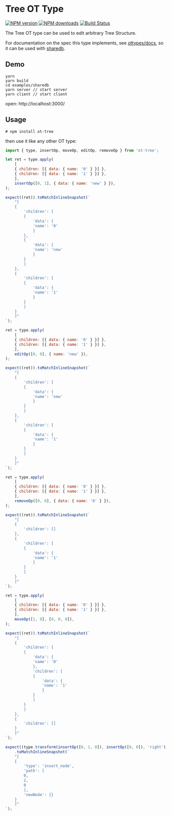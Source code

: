 # Tree OT Type

[![NPM version](https://badge.fury.io/js/ot-tree.png)](http://badge.fury.io/js/ot-tree)
[![NPM downloads](http://img.shields.io/npm/dm/ot-tree.svg)](https://npmjs.org/package/ot-tree)
[![Build Status](https://app.travis-ci.com/yiminghe/ot-tree.svg?branch=main)](https://app.travis-ci.com/github/yiminghe/ot-tree)

The Tree OT type can be used to edit arbitrary Tree Structure.

For documentation on the spec this type implements, see [ottypes/docs](https://github.com/ottypes/docs), so it can be used with [sharedb](https://github.com/share/sharedb).



## Demo

```
yarn
yarn build
cd examples/sharedb
yarn server // start server
yarn client // start client
```

open: http://localhost:3000/

## Usage

```
# npm install ot-tree
```

then use it like any other OT type:

```javascript
import { type, insertOp, moveOp, editOp, removeOp } from 'ot-tree';

let ret = type.apply(
    [
    { children: [{ data: { name: '0' } }] },
    { children: [{ data: { name: '1' } }] },
    ],
    insertOp([0, 1], { data: { name: 'new' } }),
);

expect((ret)).toMatchInlineSnapshot(`
    "[
    {
        'children': [
        {
            'data': {
            'name': '0'
            }
        },
        {
            'data': {
            'name': 'new'
            }
        }
        ]
    },
    {
        'children': [
        {
            'data': {
            'name': '1'
            }
        }
        ]
    }
    ]"
`);

ret = type.apply(
    [
    { children: [{ data: { name: '0' } }] },
    { children: [{ data: { name: '1' } }] },
    ],
    editOp([0, 0], { name: 'new' }),
);

expect((ret)).toMatchInlineSnapshot(`
    "[
    {
        'children': [
        {
            'data': {
            'name': 'new'
            }
        }
        ]
    },
    {
        'children': [
        {
            'data': {
            'name': '1'
            }
        }
        ]
    }
    ]"
`);

ret = type.apply(
    [
    { children: [{ data: { name: '0' } }] },
    { children: [{ data: { name: '1' } }] },
    ],
    removeOp([0, 0], { data: { name: '0' } }),
);

expect((ret)).toMatchInlineSnapshot(`
    "[
    {
        'children': []
    },
    {
        'children': [
        {
            'data': {
            'name': '1'
            }
        }
        ]
    }
    ]"
`);

ret = type.apply(
    [
    { children: [{ data: { name: '0' } }] },
    { children: [{ data: { name: '1' } }] },
    ],
    moveOp([1, 0], [0, 0, 0]),
);

expect((ret)).toMatchInlineSnapshot(`
    "[
    {
        'children': [
        {
            'data': {
            'name': '0'
            },
            'children': [
            {
                'data': {
                'name': '1'
                }
            }
            ]
        }
        ]
    },
    {
        'children': []
    }
    ]"
`);

expect((type.transform(insertOp([0, 1, 0]), insertOp([0, 0]), 'right')))
    .toMatchInlineSnapshot(`
    "[
    {
        'type': 'insert_node',
        'path': [
        0,
        2,
        0
        ],
        'newNode': {}
    }
    ]"
`);
```